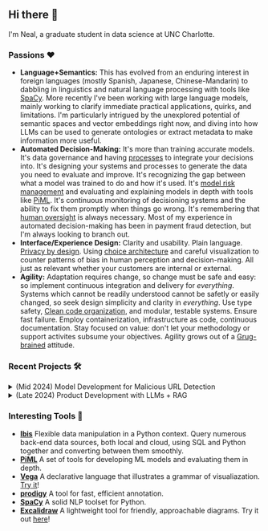 ## Hi there 👋

I'm Neal, a graduate student in data science at UNC Charlotte.

### Passions ❤️
- **Language+Semantics:** This has evolved from an enduring interest in foreign languages (mostly Spanish, Japanese, Chinese-Mandarin) to dabbling in linguistics and natural language processing with tools like [SpaCy](https://spacy.io/). More recently I've been working with large language models, mainly working to clarify immediate practical applications, quirks, and limitations. I'm particularly intrigued by the unexplored potential of semantic spaces and vector embeddings right now, and diving into how LLMs can be used to generate ontologies or extract metadata to make information more useful.
- **Automated Decision-Making:** It's more than training accurate models.  It's data governance and having [processes](https://leansixsigmainstitute.org/) to integrate your decisions into.  It's designing your systems and processes to generate the data you need to evaluate and improve.  It's recognizing the gap between what a model was trained to do and how it's used.  It's [model risk management](https://www.federalreserve.gov/supervisionreg/srletters/sr1107.htm) and evaluating and explaining models in depth with tools like [PiML](https://github.com/SelfExplainML/PiML-Toolbox).  It's continuous monitoring of decisioning systems and the ability to fix them promptly when things go wrong.  It's remembering that [human oversight](https://gdpr-info.eu/art-22-gdpr/) is always necessary.  Most of my experience in automated decision-making has been in payment fraud detection, but I'm always looking to branch out.
- **Interface/Experience Design:** Clarity and usability.  Plain language.  [Privacy by design](https://iapp.org/resources/article/oipc-privacy-by-design-resources/).  Using [choice architecture](https://papers.ssrn.com/sol3/papers.cfm?abstract_id=1583509) and careful visualization to counter patterns of bias in human perception and decision-making.  All just as relevant whether your customers are internal or external.
- **Agility:** Adaptation requires change, so change must be safe and easy: so implement continuous integration and delivery for *everything*.  Systems which cannot be readily understood cannot be safetly or easily changed, so seek design simplicity and clarity in *everything*.  Use type safety,  [Clean code organization](https://12factor.net/), and modular, testable systems.  Ensure fast failure.  Employ containerization, infrastructure as code, continuous documentation.  Stay focused on value: don't let your methodology or support activites subsume your objectives.  Agility grows out of a [Grug-brained](https://grugbrain.dev/) attitude.

### Recent Projects 🛠️

<Details>
  <Summary>
     (Mid 2024) Model Development for Malicious URL Detection 
  </Summary><br> 
  
  [No Phishing](https://github.com/neal-logan/no-phishing), a small individual project to develop and evaluate a classification model for malicious URL detection, mainly using [PiML](https://selfexplainml.github.io/PiML-Toolbox/_build/html/index.html).
  
</Details>

<Details>
  <Summary>
     (Late 2024) Product Development with LLMs + RAG
  </Summary><br> 
  
  [MinuteMate](https://github.com/dsba6010-llm-applications/MinuteMate), a group semester project to develop and implement an LLM product to improve public access to public meetings (mainly formal public meetings) via retrieval-augmented generation (RAG).  It consists mainly of (1) a preprocessing pipeline which populates a vector database with useful vector-indexed chunks of text from meeting transcriptions, agendas, and minutes and (2) a chat app consisting of a backend that implements RAG-enhanced chat functionality and serves it to a public Streamlit frontend via an API.  To support this, we are also deploying smaller open language models like Llama3, both locally and in the cloud, rather than relying strictly on existing model services.  It is very much a work in progress.
  
</Details>

### Interesting Tools 🧰

- **[Ibis](https://github.com/ibis-project)** Flexible data manipulation in a Python context.  Query numerous back-end data sources, both local and cloud, using SQL and Python together and converting between them smoothly.
- **[PiML](https://github.com/SelfExplainML/PiML-Toolbox)** A set of tools for developing ML models and evaluating them in depth.
- **[Vega](https://altair-viz.github.io/)** A declarative language that illustrates a grammar of visualiazation. [Try it](https://vega.github.io/editor/#/)!
- **[prodigy](https://prodi.gy/)** A tool for fast, efficient annotation.
- **[SpaCy](https://spacy.io/)** A solid NLP toolset for Python.
- **[Excalidraw](https://github.com/excalidraw/excalidraw)** A lightweight tool for friendly, approachable diagrams. Try it out [here](https://excalidraw.com/)!
